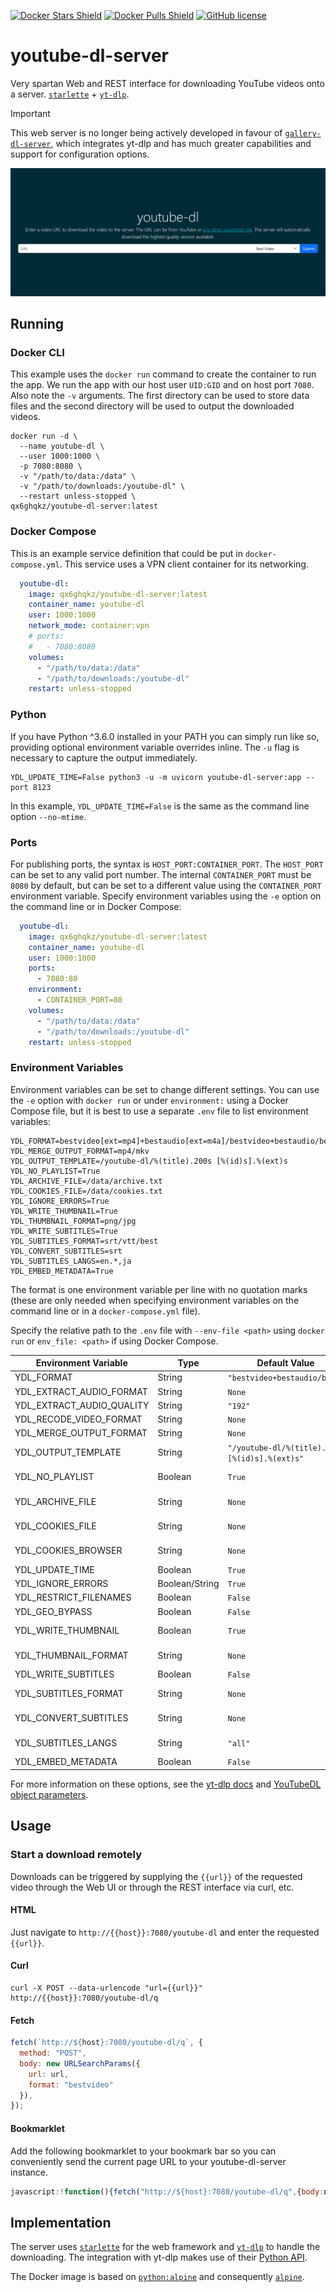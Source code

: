 [![Docker Stars Shield](https://img.shields.io/docker/stars/qx6ghqkz/youtube-dl-server.svg?style=flat-square)](https://hub.docker.com/r/qx6ghqkz/youtube-dl-server/)
[![Docker Pulls Shield](https://img.shields.io/docker/pulls/qx6ghqkz/youtube-dl-server.svg?style=flat-square)](https://hub.docker.com/r/qx6ghqkz/youtube-dl-server/)
[![GitHub license](https://img.shields.io/badge/license-MIT-blue.svg?style=flat-square)](https://raw.githubusercontent.com/qx6ghqkz/youtube-dl-server/master/LICENSE)

# youtube-dl-server

Very spartan Web and REST interface for downloading YouTube videos onto a server. [`starlette`](https://github.com/encode/starlette) + [`yt-dlp`](https://github.com/yt-dlp/yt-dlp).

> [!IMPORTANT]
> This web server is no longer being actively developed in favour of [`gallery-dl-server`](https://github.com/qx6ghqkz/gallery-dl-server), which integrates yt-dlp and has much greater capabilities and support for configuration options.

![screenshot](images/youtube-dl-server.png)

## Running

### Docker CLI

This example uses the `docker run` command to create the container to run the app. We run the app with our host user `UID:GID` and on host port `7080`. Also note the `-v` arguments. The first directory can be used to store data files and the second directory will be used to output the downloaded videos.

```shell
docker run -d \
  --name youtube-dl \
  --user 1000:1000 \
  -p 7080:8080 \
  -v "/path/to/data:/data" \
  -v "/path/to/downloads:/youtube-dl" \
  --restart unless-stopped \
qx6ghqkz/youtube-dl-server:latest
```

### Docker Compose

This is an example service definition that could be put in `docker-compose.yml`. This service uses a VPN client container for its networking.

```yml
  youtube-dl:
    image: qx6ghqkz/youtube-dl-server:latest
    container_name: youtube-dl
    user: 1000:1000
    network_mode: container:vpn
    # ports:
    #   - 7080:8080
    volumes:
      - "/path/to/data:/data"
      - "/path/to/downloads:/youtube-dl"
    restart: unless-stopped
```

### Python

If you have Python ^3.6.0 installed in your PATH you can simply run like so, providing optional environment variable overrides inline. The `-u` flag is necessary to capture the output immediately.

```shell
YDL_UPDATE_TIME=False python3 -u -m uvicorn youtube-dl-server:app --port 8123
```

In this example, `YDL_UPDATE_TIME=False` is the same as the command line option `--no-mtime`.

### Ports

For publishing ports, the syntax is `HOST_PORT:CONTAINER_PORT`. The `HOST_PORT` can be set to any valid port number. The internal `CONTAINER_PORT` must be `8080` by default, but can be set to a different value using the `CONTAINER_PORT` environment variable. Specify environment variables using the `-e` option on the command line or in Docker Compose:

```yml
  youtube-dl:
    image: qx6ghqkz/youtube-dl-server:latest
    container_name: youtube-dl
    user: 1000:1000
    ports:
      - 7080:80
    environment:
      - CONTAINER_PORT=80
    volumes:
      - "/path/to/data:/data"
      - "/path/to/downloads:/youtube-dl"
    restart: unless-stopped
```

### Environment Variables

Environment variables can be set to change different settings. You can use the `-e` option with `docker run` or under `environment:` using a Docker Compose file, but it is best to use a separate `.env` file to list environment variables:

```shell
YDL_FORMAT=bestvideo[ext=mp4]+bestaudio[ext=m4a]/bestvideo+bestaudio/best
YDL_MERGE_OUTPUT_FORMAT=mp4/mkv
YDL_OUTPUT_TEMPLATE=/youtube-dl/%(title).200s [%(id)s].%(ext)s
YDL_NO_PLAYLIST=True
YDL_ARCHIVE_FILE=/data/archive.txt
YDL_COOKIES_FILE=/data/cookies.txt
YDL_IGNORE_ERRORS=True
YDL_WRITE_THUMBNAIL=True
YDL_THUMBNAIL_FORMAT=png/jpg
YDL_WRITE_SUBTITLES=True
YDL_SUBTITLES_FORMAT=srt/vtt/best
YDL_CONVERT_SUBTITLES=srt
YDL_SUBTITLES_LANGS=en.*,ja
YDL_EMBED_METADATA=True
```
The format is one environment variable per line with no quotation marks (these are only needed when specifying environment variables on the command line or in a `docker-compose.yml` file).

Specify the relative path to the `.env` file with `--env-file <path>` using `docker run` or `env_file: <path>` if using Docker Compose.

| Environment Variable      | Type           | Default Value                                  | Notes                                                |
| ------------------------- | -------------- |----------------------------------------------- | ---------------------------------------------------- |
| YDL_FORMAT                | String         | `"bestvideo+bestaudio/best"`                   |                                                      |
| YDL_EXTRACT_AUDIO_FORMAT  | String         | `None`                                         | Set via web interface                                |
| YDL_EXTRACT_AUDIO_QUALITY | String         | `"192"`                                        |                                                      |
| YDL_RECODE_VIDEO_FORMAT   | String         | `None`                                         | Set via web interface                                |
| YDL_MERGE_OUTPUT_FORMAT   | String         | `None`                                         |                                                      |
| YDL_OUTPUT_TEMPLATE       | String         | `"/youtube-dl/%(title).200s [%(id)s].%(ext)s"` |                                                      |
| YDL_NO_PLAYLIST           | Boolean        | `True`                                         | Only download video if URL also references playlist  |
| YDL_ARCHIVE_FILE          | String         | `None`                                         | Path to download archive, e.g. `"/data/archive.txt"` |
| YDL_COOKIES_FILE          | String         | `None`                                         | Path to cookie file, e.g. `"/data/cookies.txt"`      |
| YDL_COOKIES_BROWSER       | String         | `None`                                         | Name of browser, e.g. `"firefox"`                    |
| YDL_UPDATE_TIME           | Boolean        | `True`                                         |                                                      |
| YDL_IGNORE_ERRORS         | Boolean/String | `True`                                         | `True/False/"only_download"`                         |
| YDL_RESTRICT_FILENAMES    | Boolean        | `False`                                        |                                                      |
| YDL_GEO_BYPASS            | Boolean        | `False`                                        |                                                      |
| YDL_WRITE_THUMBNAIL       | Boolean        | `True`                                         | Thumbnail will be embedded                           |
| YDL_THUMBNAIL_FORMAT      | String         | `None`                                         | Image format to download and embed, e.g. `"png/jpg"` |
| YDL_WRITE_SUBTITLES       | Boolean        | `False`                                        | Subtitles will be embedded                           |
| YDL_SUBTITLES_FORMAT      | String         | `None`                                         | Subtitle format preference, e.g. `"srt/vtt/best"`    |
| YDL_CONVERT_SUBTITLES     | String         | `None`                                         | Convert subtitles to format, e.g. `"srt"`            |
| YDL_SUBTITLES_LANGS       | String         | `"all"`                                        | Can specify multiple, e.g. `"en.*,ja"`               |
| YDL_EMBED_METADATA        | Boolean        | `False`                                        |                                                      |

For more information on these options, see the [yt-dlp docs](https://github.com/yt-dlp/yt-dlp#usage-and-options) and [YouTubeDL object parameters](https://github.com/yt-dlp/yt-dlp/blob/12b248ce60be1aa1362edd839d915bba70dbee4b/yt_dlp/YoutubeDL.py#L176-L565).

## Usage

### Start a download remotely

Downloads can be triggered by supplying the `{{url}}` of the requested video through the Web UI or through the REST interface via curl, etc.

#### HTML

Just navigate to `http://{{host}}:7080/youtube-dl` and enter the requested `{{url}}`.

#### Curl

```shell
curl -X POST --data-urlencode "url={{url}}" http://{{host}}:7080/youtube-dl/q
```

#### Fetch

```javascript
fetch(`http://${host}:7080/youtube-dl/q`, {
  method: "POST",
  body: new URLSearchParams({
    url: url,
    format: "bestvideo"
  }),
});
```

#### Bookmarklet

Add the following bookmarklet to your bookmark bar so you can conveniently send the current page URL to your youtube-dl-server instance.

```javascript
javascript:!function(){fetch("http://${host}:7080/youtube-dl/q",{body:new URLSearchParams({url:window.location.href,format:"bestvideo"}),method:"POST"})}();
```

## Implementation

The server uses [`starlette`](https://github.com/encode/starlette) for the web framework and [`yt-dlp`](https://github.com/yt-dlp/yt-dlp) to handle the downloading. The integration with yt-dlp makes use of their [Python API](https://github.com/yt-dlp/yt-dlp#embedding-yt-dlp).

The Docker image is based on [`python:alpine`](https://registry.hub.docker.com/_/python/) and consequently [`alpine`](https://hub.docker.com/_/alpine/).

